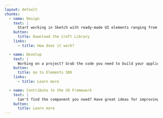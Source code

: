 ```yaml
---
layout: default
chunks:
  - name: Design
    text: |
      Start working in Sketch with ready-made UI elements ranging from typography and colors to buttons, modals, and more!
    button:
      title: Download the Craft Library
    links:
      - title: How does it work?

  - name: Develop
    text: |
      Working on a project? Grab the code you need to build your application with pre-made components.
    button:
      title: Go to Elements SDK
    links:
      - title: Learn more

  - name: Contribute to the UX Framework
    text: |
      Can't find the component you need? Have great ideas for improving or modifying a component? Learn aobut the process of adding a new component to the library.
    button:
      title: Learn more
---
```

